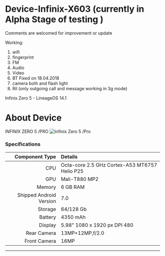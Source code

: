 # Device-Infinix-X603 (currently in Alpha Stage of testing )

Comments are welcomed for improvement or update

Working:
1. wifi
2. fingerprint
3. FM 
4. Audio
5. Video
6. BT Fixed on 18.04.2018
7. camera both and flash light
8. Ril (only outgoing call and message working in 3g mode) 


Infinix Zero 5  - LineageOS 14.1 

# About Device

INFINIX ZERO 5 /PRO
![Infinix Zero 5 /Pro](https://howtotechnaija.com/wp-content/uploads/2017/03/Infinix-Zero-5.jpg "Infinix Zero 5 /Pro")

### Specifications

Component Type | Details
-------:|:-------------------------
CPU     | Octa-core 2.5 GHz Cortex-A53 MT6757 Helio P25
GPU     | Mali-T880 MP2
Memory  | 6 GB RAM
Shipped Android Version | 7.0
Storage | 64/128 Gb
Battery | 4350 mAh
Display | 5.98" 1080 x 1920 px DPI 480
Rear Camera | 13MP+12MP,f/2.0
Front Camera | 16MP

---

